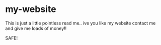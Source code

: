 # my-website

This is just a little pointless read me.. ive you like my website contact me and give me loads of money!! 

SAFE!




